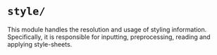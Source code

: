 # `style/`

This module handles the resolution and usage of styling information.
Specifically, it is responsible for inputting, preprocessing, reading and applying style-sheets.
